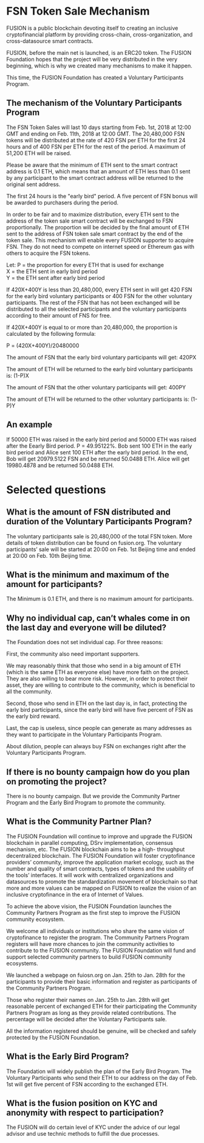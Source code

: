 # FSN Token Sale Mechanism

FUSION is a public blockchain devoting itself to creating an inclusive cryptofinancial platform by providing cross-chain, cross-organization, and cross-datasource smart contracts.

FUSION, before the main net is launched, is an ERC20 token. The FUSION Foundation hopes that the project will be very distributed in the very beginning, which is why we created many mechanisms to make it happen.

This time, the FUSION Foundation has created a Voluntary Participants Program. 

## The mechanism of  the Voluntary Participants Program

The FSN Token Sales will last 10 days starting from Feb. 1st, 2018 at 12:00 GMT and ending on Feb. 11th, 2018 at 12:00 GMT. The 20,480,000 FSN tokens will be distributed at the rate of 420 FSN per ETH for the first 24 hours and of 400 FSN per ETH for the rest of the period. A maximum of 51,200 ETH will be raised.

Please be aware that the minimum of ETH sent to the smart contract address is 0.1 ETH, which means that an amount of ETH less than 0.1 sent by any participant to the smart contract address will be returned to the original sent address.

The first 24 hours is the "early bird" period. A five percent of FSN bonus will be awarded to purchasers during the period.

In order to be fair and to maximize distribution, every ETH sent to the address of the token sale smart contract will be exchanged to FSN proportionally. The proportion will be decided by the final amount of ETH sent to the address of FSN token sale smart contract by the end of the token sale. This mechanism will enable every FUSION supporter to acquire FSN. They do not need to compete on internet speed or Ethereum gas with others to acquire the FSN tokens.

Let:
P = the proportion for every ETH that is used for exchange  
X = the ETH sent in early bird period  
Y = the ETH sent after early bird period  

If 420X+400Y is less than 20,480,000, every ETH sent in will get 420 FSN for the early bird voluntary participants or 400 FSN for the other voluntary participants. The rest of the FSN that has not been exchanged will be distributed to all the selected participants and the voluntary participants according to their amount of FNS for free.

If 420X+400Y is equal to or more than 20,480,000, the proportion is calculated by the following formula:

P = (420X+400Y)/20480000

The amount of FSN that the early bird voluntary participants will get: 420PX

The amount of ETH will be returned to the early bird voluntary participants is: (1-P)X

The amount of FSN that the other voluntary participants will get: 400PY

The amount of ETH will be returned to the other voluntary participants is: (1-P)Y

## An example

If 50000 ETH was raised in the early bird period and 50000 ETH was raised after the Eearly Bird period. P = 49.95122%.
Bob sent 100 ETH in the early bird period and Alice sent 100 ETH after the early bird period. 
In the end, Bob will get 20979.5122 FSN and be returned 50.0488 ETH. Alice will get 19980.4878 and be returned 50.0488 ETH.

# Selected questions

## What is the amount of FSN distributed and duration of the Voluntary Participants Program?

The voluntary participants sale is 20,480,000 of the total FSN token. More details of token distribution can be found on fusion.org. The voluntary participants’ sale will be started at 20:00 on Feb. 1st Beijing time and ended at 20:00 on Feb. 10th Beijing time.

## What is the minimum and maximum of the amount for participants?

The Minimum is 0.1 ETH, and there is no maximum amount for participants.

## Why no individual cap, can’t whales come in on the last day and everyone will be diluted? 

The Foundation does not set individual cap. For three reasons:

First, the community also need important supporters.

We may reasonably think that those who send in a big amount of ETH (which is the same ETH as everyone else) have more faith on the project. They are also willing to bear more risk. However, in order to protect their asset, they are willing to contribute to the community, which is beneficial to all the community.

Second, those who send in ETH on the last day is, in fact, protecting the early bird participants, since the early bird will have five percent of FSN as the early bird reward.

Last, the cap is useless, since people can generate as many addresses as they want to participate in the Voluntary Participants Program.

About dilution, people can always buy FSN on exchanges right after the Voluntary Participants Program.

## If there is no bounty campaign how do you plan on promoting the project?

There is no bounty campaign. But we provide the Community Partner Program and the Early Bird Program to promote the community.

## What is the Community Partner Plan?

The FUSION Foundation will continue to improve and upgrade the FUSION blockchain in parallel computing, DSrv implementation, consensus mechanism, etc. The FUSION blockchain aims to be a high- throughput decentralized blockchain. The FUSION Foundation will foster cryptofinance providers’ community, improve the application market ecology, such as the number and quality of smart contracts, types of tokens and the usability of the tools’ interfaces. It will work with centralized organizations and datasources to promote the standardization movement of blockchain so that more and more values can be mapped on FUSION to realize the vision of an inclusive cryptofinance in the era of Internet of Values.

To achieve the above vision, the FUSION Foundation launches the Community Partners Program as the first step to improve the FUSION community ecosystem.

We welcome all individuals or institutions who share the same vision of cryptofinance to register the program. The Community Partners Program registers will have more chances to join the community activities to contribute to the FUSION community. The FUSION Foundation will fund and support selected community partners to build FUSION community ecosystems.

We launched a webpage on fuiosn.org on Jan. 25th to Jan. 28th for the participants to provide their basic information and register as participants of the Community Partners Program.

Those who register their names on Jan. 25th to Jan. 28th will get reasonable percent of exchanged ETH for their participating the Community Partners Program as long as they provide related contributions. The percentage will be decided after the Voluntary Participants sale.

All the information registered should be genuine, will be checked and safely protected by the FUSION Foundation.

##  What is the Early Bird Program?

The Foundation will widely publish the plan of the Early Bird Program. The Voluntary Participants who send their ETH to our address on the day of Feb. 1st will get five percent of FSN according to the exchanged ETH.

## What is the fusion position on KYC and anonymity with respect to participation?

The FUSION will do certain level of KYC under the advice of our legal advisor and use technic methods to fulfill the due processes.

